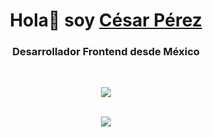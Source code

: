 <h1 align="center">Hola👋 soy <a href="https://github.com/CesargpDev" target="blank">César Pérez</a></h1>
<h3 align="center">Desarrollador Frontend desde México</h3>

<br/>

<p align="center">
  <img src="https://skillicons.dev/icons?i=css,html,js,nodejs,aws,react,nextjs,typescript,git,github,tailwindcss,postman,vscode,mongodb&perline=7" />
</p>

<br/>

<div align="center">
  <a href="https://www.facebook.com/cesar.garcia.p.17/" target="_blank">
    <img src="https://img.shields.io/badge/Facebook-1877F2?style=for-the-badge&logo=facebook&logoColor=white"/>
  </a>
</div>
